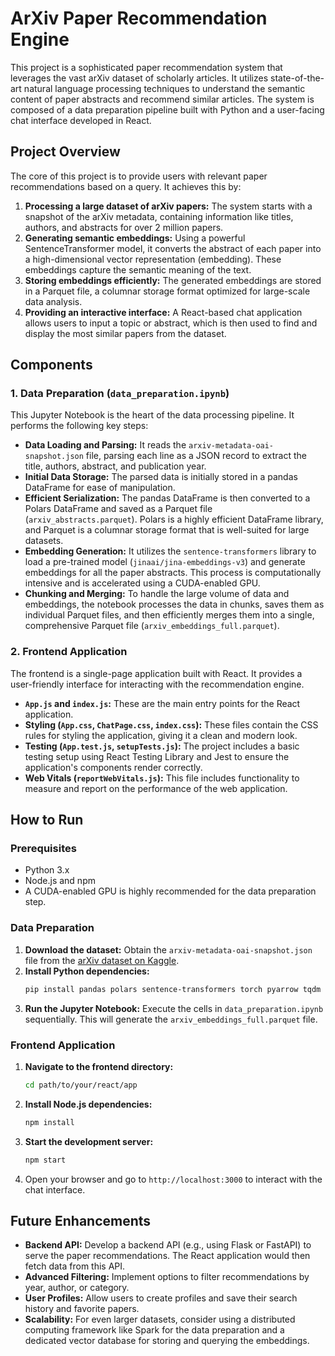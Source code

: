 # ArXiv Paper Recommendation Engine

This project is a sophisticated paper recommendation system that leverages the vast arXiv dataset of scholarly articles. It utilizes state-of-the-art natural language processing techniques to understand the semantic content of paper abstracts and recommend similar articles. The system is composed of a data preparation pipeline built with Python and a user-facing chat interface developed in React.

## Project Overview

The core of this project is to provide users with relevant paper recommendations based on a query. It achieves this by:

1.  **Processing a large dataset of arXiv papers:** The system starts with a snapshot of the arXiv metadata, containing information like titles, authors, and abstracts for over 2 million papers.
2.  **Generating semantic embeddings:** Using a powerful SentenceTransformer model, it converts the abstract of each paper into a high-dimensional vector representation (embedding). These embeddings capture the semantic meaning of the text.
3.  **Storing embeddings efficiently:** The generated embeddings are stored in a Parquet file, a columnar storage format optimized for large-scale data analysis.
4.  **Providing an interactive interface:** A React-based chat application allows users to input a topic or abstract, which is then used to find and display the most similar papers from the dataset.

## Components

### 1. Data Preparation (`data_preparation.ipynb`)

This Jupyter Notebook is the heart of the data processing pipeline. It performs the following key steps:

*   **Data Loading and Parsing:** It reads the `arxiv-metadata-oai-snapshot.json` file, parsing each line as a JSON record to extract the title, authors, abstract, and publication year.
*   **Initial Data Storage:** The parsed data is initially stored in a pandas DataFrame for ease of manipulation.
*   **Efficient Serialization:** The pandas DataFrame is then converted to a Polars DataFrame and saved as a Parquet file (`arxiv_abstracts.parquet`). Polars is a highly efficient DataFrame library, and Parquet is a columnar storage format that is well-suited for large datasets.
*   **Embedding Generation:** It utilizes the `sentence-transformers` library to load a pre-trained model (`jinaai/jina-embeddings-v3`) and generate embeddings for all the paper abstracts. This process is computationally intensive and is accelerated using a CUDA-enabled GPU.
*   **Chunking and Merging:** To handle the large volume of data and embeddings, the notebook processes the data in chunks, saves them as individual Parquet files, and then efficiently merges them into a single, comprehensive Parquet file (`arxiv_embeddings_full.parquet`).

### 2. Frontend Application

The frontend is a single-page application built with React. It provides a user-friendly interface for interacting with the recommendation engine.

*   **`App.js` and `index.js`:** These are the main entry points for the React application.
*   **Styling (`App.css`, `ChatPage.css`, `index.css`):** These files contain the CSS rules for styling the application, giving it a clean and modern look.
*   **Testing (`App.test.js`, `setupTests.js`):** The project includes a basic testing setup using React Testing Library and Jest to ensure the application's components render correctly.
*   **Web Vitals (`reportWebVitals.js`):** This file includes functionality to measure and report on the performance of the web application.

## How to Run

### Prerequisites

*   Python 3.x
*   Node.js and npm
*   A CUDA-enabled GPU is highly recommended for the data preparation step.

### Data Preparation

1.  **Download the dataset:** Obtain the `arxiv-metadata-oai-snapshot.json` file from the [arXiv dataset on Kaggle](https://www.kaggle.com/datasets/Cornell-University/arxiv).
2.  **Install Python dependencies:**
    ```bash
    pip install pandas polars sentence-transformers torch pyarrow tqdm jupyter
    ```
3.  **Run the Jupyter Notebook:** Execute the cells in `data_preparation.ipynb` sequentially. This will generate the `arxiv_embeddings_full.parquet` file.

### Frontend Application

1.  **Navigate to the frontend directory:**
    ```bash
    cd path/to/your/react/app
    ```
2.  **Install Node.js dependencies:**
    ```bash
    npm install
    ```
3.  **Start the development server:**
    ```bash
    npm start
    ```
4.  Open your browser and go to `http://localhost:3000` to interact with the chat interface.

## Future Enhancements

*   **Backend API:** Develop a backend API (e.g., using Flask or FastAPI) to serve the paper recommendations. The React application would then fetch data from this API.
*   **Advanced Filtering:** Implement options to filter recommendations by year, author, or category.
*   **User Profiles:** Allow users to create profiles and save their search history and favorite papers.
*   **Scalability:** For even larger datasets, consider using a distributed computing framework like Spark for the data preparation and a dedicated vector database for storing and querying the embeddings.
